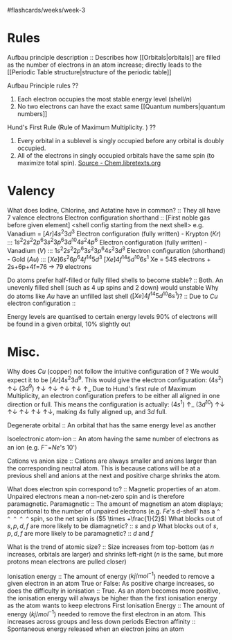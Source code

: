 #flashcards/weeks/week-3

# Rules
Aufbau principle description :: Describes how [[Orbitals|orbitals]] are filled as the number of electrons in an atom increase; directly leads to the [[Periodic Table structure|structure of the periodic table]] 

Aufbau Principle rules
??
1. Each electron occupies the most stable energy level (shell/$n$)
2. No two electrons can have the exact same [[Quantum numbers|quantum numbers]] 

Hund's First Rule (Rule of Maximum Multiplicity. )
??
1. Every orbital in a sublevel is singly occupied before any orbital is doubly occupied.
2. All of the electrons in singly occupied orbitals have the same spin (to maximize total spin).
[Source - Chem.libretexts.org](https://chem.libretexts.org/Bookshelves/Physical_and_Theoretical_Chemistry_Textbook_Maps/Supplemental_Modules_(Physical_and_Theoretical_Chemistry)/Electronic_Structure_of_Atoms_and_Molecules/Electronic_Configurations/Hund%27s_Rules)


# Valency
What does Iodine, Chlorine, and Astatine have in common? :: They all have 7 valence electrons
Electron configuration shorthand :: \[First noble gas before given element] \<shell config starting from the next shell> e.g. Vanadium = $[Ar]4s^{2} 3d^{3}$
Electron configuration (fully written) - Krypton ($Kr$) ::: $1s^{2} 2s^{2} 2p^{6} 3s^{2} 3p^{6} 3d^{10} 4s^{2} 4p^{6}$
Electron configuration (fully written) - Vanadium ($V$) ::: $1s^{2} 2s^{2} 2p^{6} 3s^{2} 3p^{6} 4s^{2} 3d^{3}$
Electron configuration (shorthand) - Gold ($Au$) ::: $[Xe]6s^{2} 6p^{6} 4f^{14} 5d^{3}$
$[Xe] 4f^{14} 5d^{10} 6s^{1}$
Xe = 54S electrons + 2s+6p+4f=76 -> 79 electrons

Do atoms prefer half-filled or fully filled shells to become stable? :: Both. An unevenly filled shell (such as 4 up spins and 2 down) would unstable 
Why do atoms like $Au$ have an unfilled last shell ($[Xe] 4f^{14} 5d^{10} 6s^{1}$)? :: Due to 
$Cu$ electron configuration :: 

Energy levels are quantised to certain energy levels
90% of electrons will be found in a given orbital, 10% slightly out

# Misc.
Why does $Cu$ (copper) not follow the intuitive configuration of
?
We would expect it to be $[Ar] 4s^{2} 3d^{9}$. This would give the electron configuration:  ($4s^{2}$) ↑↓  ($3d^{9}$) ↑↓ ↑↓ ↑↓ ↑↓ ↑_ 
Due to Hund's first rule of Maximum Multiplicity, an electron configuration prefers to be either all aligned in one direction or full. This means the configuration is actually: ($4s^{1}$) ↑_ ($3d^{10}$) ↑↓ ↑↓ ↑↓ ↑↓ ↑↓, making $4s$ fully aligned up, and $3d$ full.

Degenerate orbital :: An orbital that has the same energy level as another

Isoelectronic atom-ion :: An atom having the same number of electrons as an ion (e.g. $F^{-}$=$Ne$'s 10')

Cations vs anion size :: Cations are always smaller and anions larger than the corresponding neutral atom. This is because cations will be at a previous shell and anions at the next and positive charge shrinks the atom.

What does electron spin correspond to? :: Magnetic properties of an atom. Unpaired electrons mean a non-net-zero spin and is therefore paramagnetic.
Paramagnetic :: The amount of magnetism an atom displays; proportional to the number of unpaired electrons (e.g. $Fe$'s d-shell' has a `^ ^ ^ ^ ^`  spin, so the net spin is ($5 \times +\frac{1}{2}$)
What blocks out of ${s, p, d, f}$ are more likely to be diamagnetic? :: $s \text{ and } p$
What blocks out of ${s, p, d, f}$ are more likely to be paramagnetic? :: $d \text{ and } f$

What is the trend of atomic size? :: Size increases from top-bottom (as $n$ increases, orbitals are larger) and shrinks left-right ($n$ is the same, but more protons mean electrons are pulled closer)

Ionisation energy :: The amount of energy ($kj/mol^{-1}$) needed to remove a given electron in an atom
True or False: As positive charge increases, so does the difficulty in ionisation :: True. As an atom becomes more positive, the ionisation energy will always be higher than the first ionisation energy as the atom wants to keep electrons
First Ionisation Energy :: The amount of energy ($kj/mol^{-1}$) needed to remove the first electron in an atom. This increases across groups and less down periods
Electron affinity :: Spontaneous energy released when an electron joins an atom